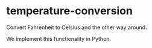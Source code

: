 # temperature-conversion
Convert Fahrenheit to Celsius and the other way around.

We implement this functionality in Python. 
